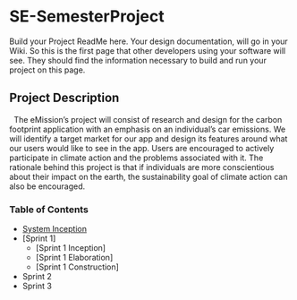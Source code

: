 # SE-SemesterProject
Build your Project ReadMe here.  Your design documentation, will go in your Wiki.  So this is the first page that other developers using your software will see.  They should find the information necessary to build and run your project on this page.

## Project Description
&nbsp;&nbsp;The eMission’s project will consist of research and design for the carbon footprint application with an emphasis on an individual’s car emissions. We will identify a target market for our app and design its features around what our users would like to see in the app. Users are encouraged to actively participate in climate action and the problems associated with it. The rationale behind this project is that if individuals are more conscientious about their impact on the earth, the sustainability goal of climate action can also be encouraged.


### Table of Contents

* [System Inception](https://github.com/Developer-DUCS/eMission/blob/main/SystemInception.md)
* [Sprint 1]
  - [Sprint 1 Inception]
  - [Sprint 1 Elaboration]
  - [Sprint 1 Construction]
* Sprint 2
* Sprint 3

